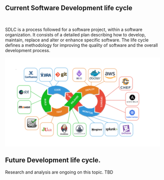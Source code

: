 
## Current Software Development life cycle

&nbsp;&nbsp;

SDLC is a process followed for a software project, within a software organization. It consists of a detailed plan describing how to develop, maintain, replace and alter or enhance specific software. The life cycle defines a methodology for improving the quality of software and the overall development process.

![alt text](../img/devops.PNG)


## Future Development life cycle.


Research and analysis are ongoing on this topic. TBD